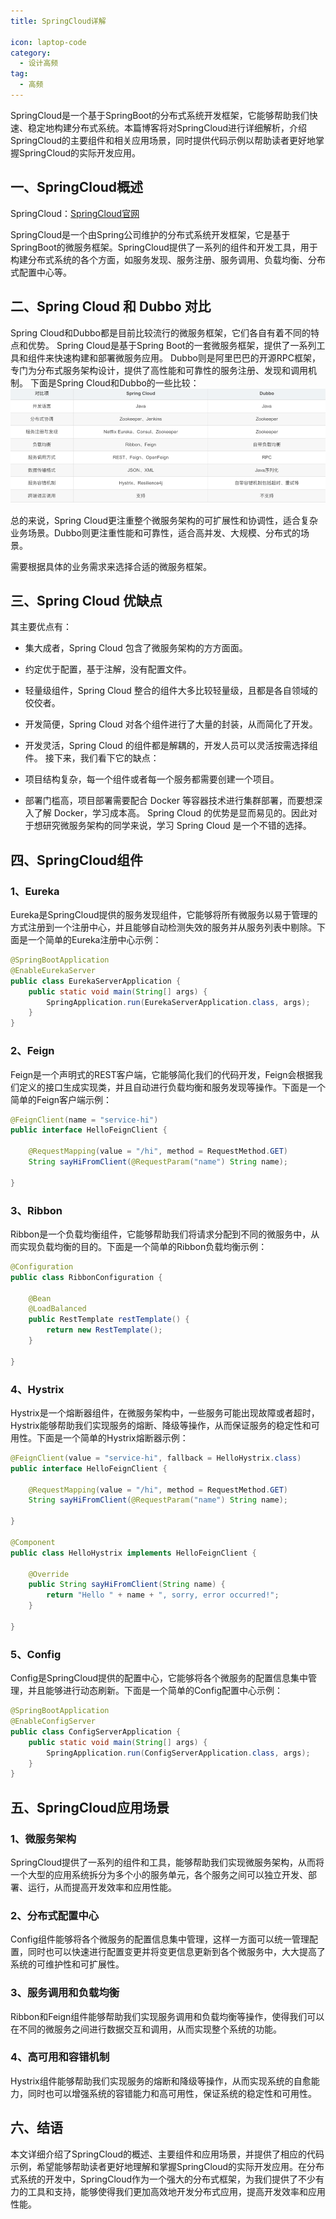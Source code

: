 ```yaml
---
title: SpringCloud详解

icon: laptop-code
category:
  - 设计高频
tag:
  - 高频
---
```


SpringCloud是一个基于SpringBoot的分布式系统开发框架，它能够帮助我们快速、稳定地构建分布式系统。本篇博客将对SpringCloud进行详细解析，介绍SpringCloud的主要组件和相关应用场景，同时提供代码示例以帮助读者更好地掌握SpringCloud的实际开发应用。

## 一、SpringCloud概述

SpringCloud：[SpringCloud官网](https://spring.io/projects/spring-cloud)

SpringCloud是一个由Spring公司维护的分布式系统开发框架，它是基于SpringBoot的微服务框架。SpringCloud提供了一系列的组件和开发工具，用于构建分布式系统的各个方面，如服务发现、服务注册、服务调用、负载均衡、分布式配置中心等。

## 二、Spring Cloud 和 Dubbo 对比

Spring Cloud和Dubbo都是目前比较流行的微服务框架，它们各自有着不同的特点和优势。
Spring Cloud是基于Spring Boot的一套微服务框架，提供了一系列工具和组件来快速构建和部署微服务应用。
Dubbo则是阿里巴巴的开源RPC框架，专门为分布式服务架构设计，提供了高性能和可靠性的服务注册、发现和调用机制。
下面是Spring Cloud和Dubbo的一些比较：
![img_61.png](img_61.png)

总的来说，Spring Cloud更注重整个微服务架构的可扩展性和协调性，适合复杂业务场景。Dubbo则更注重性能和可靠性，适合高并发、大规模、分布式的场景。

需要根据具体的业务需求来选择合适的微服务框架。

## 三、Spring Cloud 优缺点

其主要优点有：

* 集大成者，Spring Cloud 包含了微服务架构的方方面面。
* 约定优于配置，基于注解，没有配置文件。
* 轻量级组件，Spring Cloud 整合的组件大多比较轻量级，且都是各自领域的佼佼者。
* 开发简便，Spring Cloud 对各个组件进行了大量的封装，从而简化了开发。
* 开发灵活，Spring Cloud 的组件都是解耦的，开发人员可以灵活按需选择组件。
接下来，我们看下它的缺点：

* 项目结构复杂，每一个组件或者每一个服务都需要创建一个项目。
* 部署门槛高，项目部署需要配合 Docker 等容器技术进行集群部署，而要想深入了解 Docker，学习成本高。
Spring Cloud 的优势是显而易见的。因此对于想研究微服务架构的同学来说，学习 Spring Cloud 是一个不错的选择。

## 四、SpringCloud组件

### 1、Eureka

Eureka是SpringCloud提供的服务发现组件，它能够将所有微服务以易于管理的方式注册到一个注册中心，并且能够自动检测失效的服务并从服务列表中剔除。下面是一个简单的Eureka注册中心示例：
```java
@SpringBootApplication
@EnableEurekaServer
public class EurekaServerApplication {
    public static void main(String[] args) {
        SpringApplication.run(EurekaServerApplication.class, args);
    }
}

```


### 2、Feign

Feign是一个声明式的REST客户端，它能够简化我们的代码开发，Feign会根据我们定义的接口生成实现类，并且自动进行负载均衡和服务发现等操作。下面是一个简单的Feign客户端示例：
```java
@FeignClient(name = "service-hi")
public interface HelloFeignClient {

    @RequestMapping(value = "/hi", method = RequestMethod.GET)
    String sayHiFromClient(@RequestParam("name") String name);

}

```


### 3、Ribbon

Ribbon是一个负载均衡组件，它能够帮助我们将请求分配到不同的微服务中，从而实现负载均衡的目的。下面是一个简单的Ribbon负载均衡示例：
```java
@Configuration
public class RibbonConfiguration {

    @Bean
    @LoadBalanced
    public RestTemplate restTemplate() {
        return new RestTemplate();
    }

}

```


### 4、Hystrix

Hystrix是一个熔断器组件，在微服务架构中，一些服务可能出现故障或者超时，Hystrix能够帮助我们实现服务的熔断、降级等操作，从而保证服务的稳定性和可用性。下面是一个简单的Hystrix熔断器示例：
```java
@FeignClient(value = "service-hi", fallback = HelloHystrix.class)
public interface HelloFeignClient {

    @RequestMapping(value = "/hi", method = RequestMethod.GET)
    String sayHiFromClient(@RequestParam("name") String name);

}

@Component
public class HelloHystrix implements HelloFeignClient {

    @Override
    public String sayHiFromClient(String name) {
        return "Hello " + name + ", sorry, error occurred!";
    }

}

```


### 5、Config

Config是SpringCloud提供的配置中心，它能够将各个微服务的配置信息集中管理，并且能够进行动态刷新。下面是一个简单的Config配置中心示例：
```java
@SpringBootApplication
@EnableConfigServer
public class ConfigServerApplication {
    public static void main(String[] args) {
        SpringApplication.run(ConfigServerApplication.class, args);
    }
}

```


## 五、SpringCloud应用场景

### 1、微服务架构

SpringCloud提供了一系列的组件和工具，能够帮助我们实现微服务架构，从而将一个大型的应用系统拆分为多个小的服务单元，各个服务之间可以独立开发、部署、运行，从而提高开发效率和应用性能。

### 2、分布式配置中心

Config组件能够将各个微服务的配置信息集中管理，这样一方面可以统一管理配置，同时也可以快速进行配置变更并将变更信息更新到各个微服务中，大大提高了系统的可维护性和可扩展性。

### 3、服务调用和负载均衡

Ribbon和Feign组件能够帮助我们实现服务调用和负载均衡等操作，使得我们可以在不同的微服务之间进行数据交互和调用，从而实现整个系统的功能。

### 4、高可用和容错机制

Hystrix组件能够帮助我们实现服务的熔断和降级等操作，从而实现系统的自愈能力，同时也可以增强系统的容错能力和高可用性，保证系统的稳定性和可用性。

## 六、结语

本文详细介绍了SpringCloud的概述、主要组件和应用场景，并提供了相应的代码示例，希望能够帮助读者更好地理解和掌握SpringCloud的实际开发应用。在分布式系统的开发中，SpringCloud作为一个强大的分布式框架，为我们提供了不少有力的工具和支持，能够使得我们更加高效地开发分布式应用，提高开发效率和应用性能。



